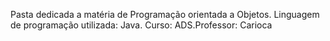 
Pasta dedicada a matéria de Programação orientada a Objetos. Linguagem de programação utilizada: Java. Curso: ADS.Professor: Carioca

